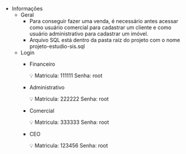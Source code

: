 
    
- Informações
    - Geral
         - Para conseguir fazer uma venda, é necessário antes acessar como usuário comercial para cadastrar um cliente e como usuário administrativo para cadastrar um imóvel. 
         - Arquivo SQL está dentro da pasta raiz do projeto com o nome projeto-estudio-sis.sql
    - Login
        - Financeiro
            
            <aside>
            💡 Matricula: 111111 Senha: root
            
            </aside>
            
        - Administrativo
            
            <aside>
            💡 Matricula: 222222 Senha: root
            
            </aside>
            
        - Comercial
            
            <aside>
            💡 Matricula: 333333 Senha: root
            
            </aside>
            
        - CEO
            
            <aside>
            💡 Matricula: 123456 Senha: root
            
            </aside>
            
 
